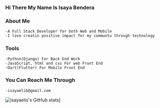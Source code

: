### Hi There My Name Is Isaya Bendera 

### About Me      
    -A Full Stack Developer for both Web and Mobile
    -I love creatin positive impact for my communtu through technology
    
### Tools
    -Python(Django) For Back End Work
    -JavaScript, html and css For web Front End
    -Dart(Flutter) For Mobile Front End

### You Can Reach Me Through
    -isayaelib@gmail.com
    


![isayaelis's GitHub stats](https://github-readme-stats.vercel.app/api?username=isayaeli&show_icons=true&theme=radical)]
  
